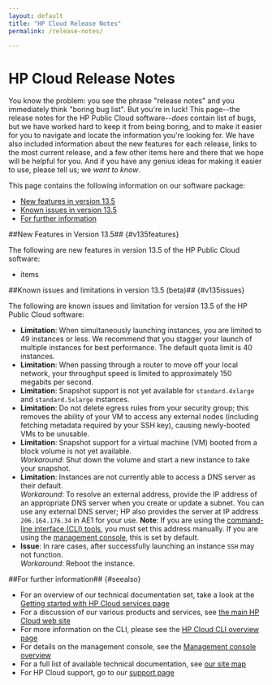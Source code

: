 ```yaml
---
layout: default
title: "HP Cloud Release Notes"
permalink: /release-notes/

---
```

# HP Cloud Release Notes

You know the problem:  you see the phrase "release notes" and you immediately think "boring bug list".  But you're in luck!  This page--the release notes for the HP Public Cloud software--<i>does</i> contain list of bugs, but we have worked hard to keep it from being boring, and to make it easier for you to navigate and locate the information you're looking for.  We have also included information about the new features for each release, links to the most current release, and a few other items here and there that we hope will be helpful for you.  And if you have any genius ideas for making it easier to use, please tell us; we <i>want to know</i>. 

This page contains the following information on our software package:

* [New features in version 13.5](#v135features)
* [Known issues in version 13.5](#v135issues)
* [For further information](#seealso)

<!--* [Resolved issues in version 13.5](#v135resolved)
* [Release notes for individual products and services](#otherReleaseNotes)-->


##New Features in Version 13.5## {#v135features}

The following are new features in version 13.5 of the HP Public Cloud software:

* items


##Known issues and limitations in version 13.5 (beta)## {#v135issues}

The following are known issues and limitation for version 13.5 of the HP Public Cloud software:

* **Limitation**: When simultaneously launching instances, you are limited to 49 instances or less.  We recommend that you stagger your launch of multiple instances for best performance.  The default quota limit is 40 instances.
* **Limitation**: When passing through a router to move off your local network, your throughput speed is limited to approximately 150 megabits per second.
* **Limitation**: Snapshot support is not yet available for `standard.4xlarge` and `standard.5xlarge` instances.
* **Limitation**: Do not delete egress rules from your security group; this removes the ability of your VM to access any external nodes (including fetching metadata required by your SSH key), causing newly-booted VMs to be unusable.
* **Limitation**: Snapshot support for a virtual machine (VM) booted from a block volume is not yet available.<br>
    *Workaround*: Shut down the volume and start a new instance to take your snapshot.
* **Limitation**: Instances are not currently able to access a DNS server as their default.<br>
    *Workaround*: To resolve an external address, provide the IP address of an appropriate DNS server when you create or update a subnet.  You can use any external DNS server; HP also provides the server at IP address `206.164.176.34` in AE1 for your use.  **Note**: If you are using the [command-line interface (CLI) tools](/cli/), you must set this address manually.  If you are using the [management console](/mc/), this is set by default.
* **Issue**: In rare cases, after successfully launching an instance `SSH` may not function. <br>
    *Workaround*: Reboot the instance.


<!--##Resolved Issues in Version 13.5## {#v135resolved}

The following are resolved issues in version 13.5 of the HP Public Cloud software:

* items
-->

<!--##Release notes for individual products and services## {#otherReleaseNotes}

While these release notes contain information information for the software package as a whole, we also provide you with release notes for individual products and services:

* [Ruby Fog Bindings](/binding/fog/release-notes/)
* [UNIX command-line interface (CLI)](/cli/unix/release-notes/)
* [Windows PowerShell CLI](/cli/windows/release-notes/)
-->

##For further information## {#seealso}

* For an overview of our technical documentation set, take a look at the [Getting started with HP Cloud services page](/)
* For a discussion of our various products and services, see [the main HP Cloud web site](https://www.hpcloud.com/#)
* For more information on the CLI, please see the [HP Cloud CLI overview page](/cli/)
* For details on the management console, see the [Management console overview](/mc/)
* For a full list of available technical documentation, see [our site map](/sitemap/)
* For HP Cloud support, go to our [support page](https://www.hpcloud.com/support)
